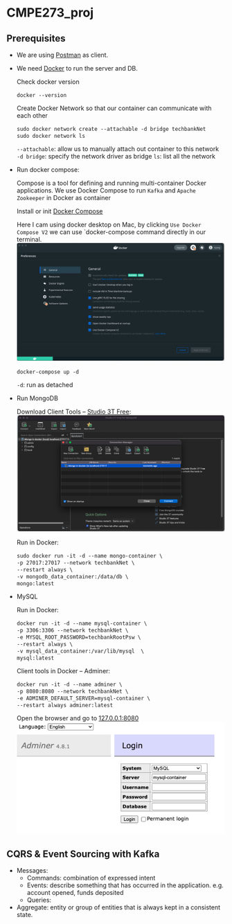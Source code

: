 # CMPE273_proj

## Prerequisites

- We are using [Postman](https://www.postman.com/downloads/) as client.
- We need [Docker](https://www.docker.com/products/docker-desktop) to run the server and DB.  

    Check docker version

    ```shell
    docker --version
    ```

    Create Docker Network so that our container can communicate with each other

    ```shell
    sudo docker network create --attachable -d bridge techbankNet
    sudo docker network ls
    ```

    `--attachable`: allow us to manually attach out container to this network  
    `-d bridge`: specify the network driver as bridge
    `ls`: list all the network

- Run docker compose:

    Compose is a tool for defining and running multi-container Docker applications. We use Docker Compose to run `Kafka` and `Apache Zookeeper` in Docker as container

    Install or init [Docker Compose](https://docs.docker.com/compose/install)

    Here I cam using docker desktop on Mac, by clicking `Use Docker Compose V2` we can use `docker-compose command directly in our terminal.![docker-compose](image/docker-compose.png)


    ```shell
    docker-compose up -d
    ```  

    `-d`: run as detached

- Run MongoDB  

    Download Client Tools – [Studio 3T Free](https://studio3t.com/download/): ![studio_3t](image/studio_3t.png)


    Run in Docker:

    ```shell
    sudo docker run -it -d --name mongo-container \
    -p 27017:27017 --network techbankNet \
    --restart always \
    -v mongodb_data_container:/data/db \
    mongo:latest
    ```

- MySQL

    Run in Docker:

    ```shell
    docker run -it -d --name mysql-container \
    -p 3306:3306 --network techbankNet \
    -e MYSQL_ROOT_PASSWORD=techbankRootPsw \
    --restart always \
    -v mysql_data_container:/var/lib/mysql  \
    mysql:latest
    ```

    Client tools in Docker – Adminer:

    ```shell
    docker run -it -d --name adminer \
    -p 8080:8080 --network techbankNet \
    -e ADMINER_DEFAULT_SERVER=mysql-container \
    --restart always adminer:latest
    ```

    Open the browser and go to [127.0.0.1:8080](http://127.0.0.1:8080/) ![adminer](image/adminer.png)

## CQRS & Event Sourcing with Kafka

- Messages:
  - Commands: combination of expressed intent
  - Events: describe something that has occurred in the application. e.g. account opened, funds deposited
  - Queries: 
- Aggregate: entity or group of entities that is always kept in a consistent state.
  